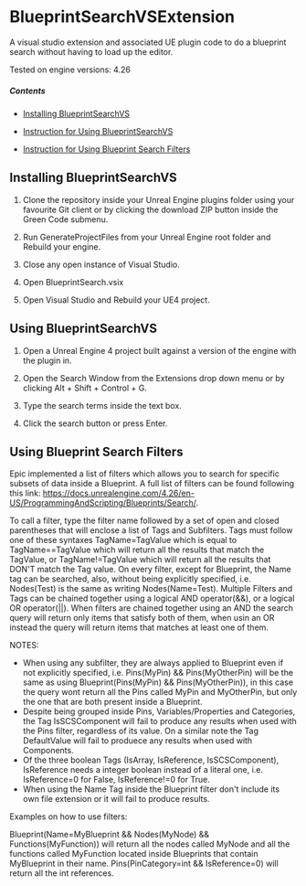 # BlueprintSearchVSExtension

A visual studio extension and associated UE plugin code to do a blueprint search without having to load up the editor.

Tested on engine versions: 4.26

##### Contents

* [Installing BlueprintSearchVS](#installing-blueprintsearchvs)

* [Instruction for Using BlueprintSearchVS](#using-blueprintsearchvs)

* [Instruction for Using Blueprint Search Filters](#using-blueprint-search-filters)

## Installing BlueprintSearchVS

1. Clone the repository inside your Unreal Engine plugins folder using your favourite Git client or by clicking the download ZIP button inside the Green Code submenu.

2. Run GenerateProjectFiles from your Unreal Engine root folder and Rebuild your engine.

3. Close any open instance of Visual Studio.

4. Open BlueprintSearch.vsix

5. Open Visual Studio and Rebuild your UE4 project.

## Using BlueprintSearchVS

1. Open a Unreal Engine 4 project built against a version of the engine with the plugin in.

2. Open the Search Window from the Extensions drop down menu or by clicking Alt + Shift + Control + G.

3. Type the search terms inside the text box.

4. Click the search button or press Enter.

## Using Blueprint Search Filters

Epic implemented a list of filters which allows you to search for specific subsets of data inside a Blueprint. A full list of filters can be found following this link: https://docs.unrealengine.com/4.26/en-US/ProgrammingAndScripting/Blueprints/Search/.

To call a filter, type the filter name followed by a set of open and closed parentheses that will enclose a list of Tags and Subfilters. 
Tags must follow one of these syntaxes TagName=TagValue which is equal to TagName==TagValue which will return all the results that match the TagValue,
or TagName!=TagValue which will return all the results that DON'T match the Tag value.
On every filter, except for Blueprint, the Name tag can be searched, also, without being explicitly specified, i.e. Nodes(Test) is the same as writing Nodes(Name=Test).
Multiple Filters and Tags can be chained together using a logical AND operator(&&), or a logical OR operator(||). When filters are chained together using an AND the search query will return only items that satisfy both of them, when usin an OR instead the query will return items that matches at least one of them.

NOTES:
* When using any subfilter, they are always applied to Blueprint even if not explicitly specified, i.e. Pins(MyPin) && Pins(MyOtherPin) will be the same as using Blueprint(Pins(MyPin) && Pins(MyOtherPin)), in this case the query wont return all the Pins called MyPin and MyOtherPin, but only the one that are both present inside a Blueprint.
* Despite being grouped inside Pins, Variables/Properties and Categories, the Tag IsSCSComponent will fail to produce any results when used with the Pins filter, regardless of its value. On a similar note the Tag DefaultValue will fail to produece any results when used with Components.
* Of the three boolean Tags (IsArray, IsReference, IsSCSComponent), IsReference needs a integer boolean instead of a literal one, i.e. IsReference=0 for False, IsReference!=0 for True.
* When using the Name Tag inside the Blueprint filter don't include its own file extension or it will fail to produce results.

Examples on how to use filters:

Blueprint(Name=MyBlueprint && Nodes(MyNode) && Functions(MyFunction)) will return all the nodes called MyNode and all the functions called MyFunction located inside Blueprints that contain MyBlueprint in their name.
Pins(PinCategory=int && IsReference=0) will return all the int references.

